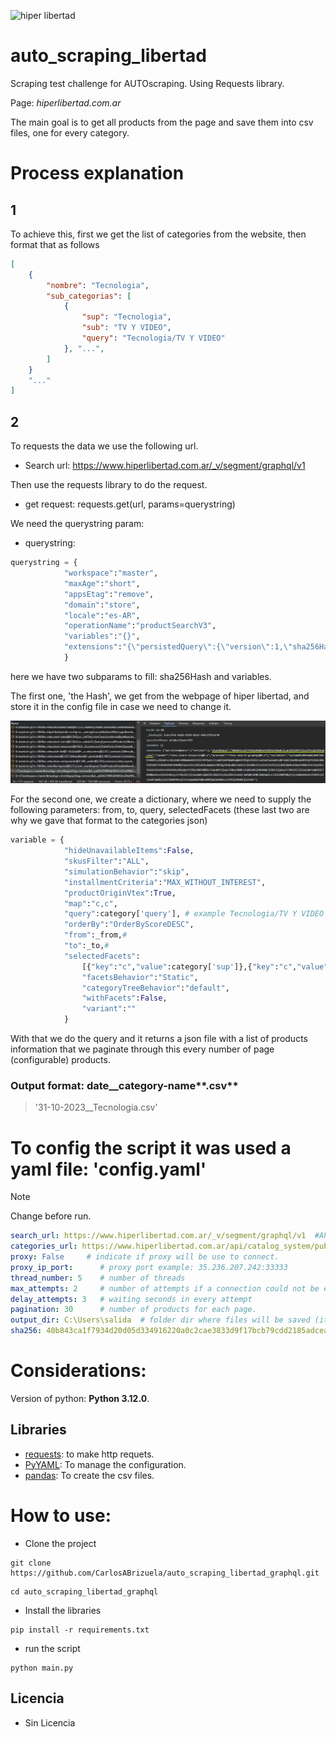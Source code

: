 ![hiper libertad](https://hiperlibertad.vtexassets.com/assets/vtex/assets-builder/hiperlibertad.fizzmod-theme/1.17.1/img/retailStoreLogo___647637fa923edf985acb24aa6915109e.svg)
# auto_scraping_libertad
Scraping test challenge for AUTOscraping. Using Requests library.

Page: _hiperlibertad.com.ar_

The main goal is to get all products from the page and save them into csv files, one for every category.

# Process explanation
## 1
To achieve this, first we get the list of categories from the website, then format that as follows
```json
[
    {
        "nombre": "Tecnologia",
        "sub_categorias": [
            {
                "sup": "Tecnologia",
                "sub": "TV Y VIDEO",
                "query": "Tecnologia/TV Y VIDEO"
            }, "...", 
        ]
    }
    "..."
]
```
## 2
To requests the data we use the following url.
- Search url: https://www.hiperlibertad.com.ar/_v/segment/graphql/v1

Then use the requests library to do the request.
- get request: requests.get(url, params=querystring)

We need the querystring param:
- querystring: 
```python
querystring = {
            "workspace":"master",
            "maxAge":"short",
            "appsEtag":"remove",
            "domain":"store",
            "locale":"es-AR",
            "operationName":"productSearchV3",
            "variables":"{}",
            "extensions":"{\"persistedQuery\":{\"version\":1,\"sha256Hash\":\"HASH_STRING\",\"sender\":\"vtex.store-resources@0.x\",\"provider\":\"vtex.search-graphql@0.x\"},\"variables\":\"VARIABLE_BASE64_ENCODED_DECODED_STRING\"}"
            }
```
here we have two subparams to fill: sha256Hash and variables.

The first one, 'the Hash', we get from the webpage of hiper libertad, and store it in the config file in case we need to change it.

![where we take the hash from](https://github.com/CarlosABrizuela/auto_scraping_libertad_graphql/blob/main/files/hlibertad_graphql_exp1.jpg?raw=true)

For the second one, we create a dictionary, where we need to supply the following parameters: from, to, query, selectedFacets (these last two are why we gave that format to the categories json)
```python
variable = {
            "hideUnavailableItems":False,
            "skusFilter":"ALL",
            "simulationBehavior":"skip",
            "installmentCriteria":"MAX_WITHOUT_INTEREST",
            "productOriginVtex":True,
            "map":"c,c",
            "query":category['query'], # example Tecnologia/TV Y VIDEO
            "orderBy":"OrderByScoreDESC",
            "from":_from,# 
            "to":_to,#
            "selectedFacets":
                [{"key":"c","value":category['sup']},{"key":"c","value":category['sub']}], #
                "facetsBehavior":"Static",
                "categoryTreeBehavior":"default",
                "withFacets":False,
                "variant":""
            }
```

With that we do the query and it returns a json file with a list of products information that we paginate through this every number of page (configurable) products.

### Output format: **date**__**category-name****.csv**
>'31-10-2023__Tecnologia.csv'

# To config the script it was used a yaml file: 'config.yaml'
> [!NOTE]
> Change before run.
```yaml
search_url: https://www.hiperlibertad.com.ar/_v/segment/graphql/v1  #API search url
categories_url: https://www.hiperlibertad.com.ar/api/catalog_system/pub/category/tree/3 # url to categories json file.
proxy: False     # indicate if proxy will be use to connect.
proxy_ip_port:      # proxy port example: 35.236.207.242:33333
thread_number: 5    # number of threads
max_attempts: 2     # number of attempts if a connection could not be established.
delay_attempts: 3   # waiting seconds in every attempt
pagination: 30      # number of products for each page.
output_dir: C:\Users\salida  # folder dir where files will be saved (it must exist)
sha256: 40b843ca1f7934d20d05d334916220a0c2cae3833d9f17bcb79cdd2185adceac  # sha256hash. used to do the query
```
# Considerations:
Version of python: **Python 3.12.0**.

## Libraries
- [requests](https://requests.readthedocs.io/): to make http requets.
- [PyYAML](https://pyyaml.org/): To manage the configuration.
- [pandas](https://pandas.pydata.org/docs/index.html): To create the csv files.

# How to use:
- Clone the project
```
git clone https://github.com/CarlosABrizuela/auto_scraping_libertad_graphql.git
```
```
cd auto_scraping_libertad_graphql
```
- Install the libraries
```
pip install -r requirements.txt
```
- run the script
```
python main.py
```

## Licencia
- Sin Licencia
